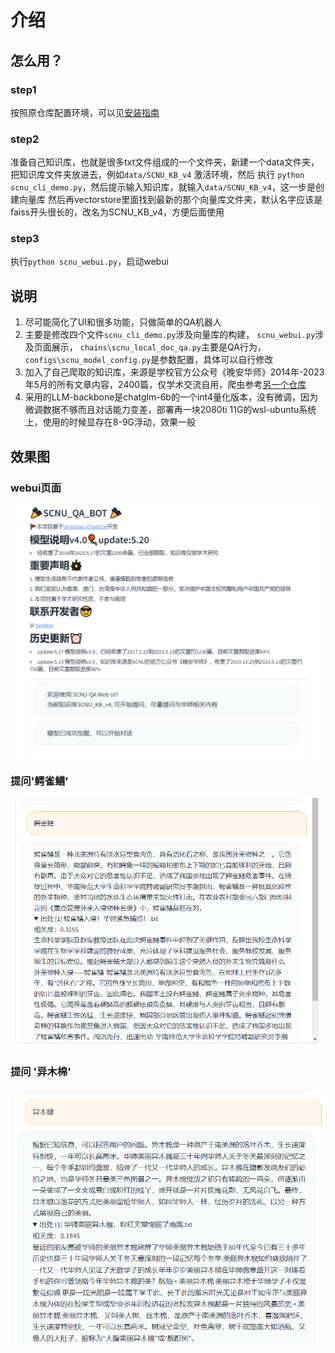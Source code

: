 # 介绍

## 怎么用？
### step1
按照原仓库配置环境，可以见[安装指南](https://github.com/imClumsyPanda/langchain-ChatGLM/blob/master/docs/INSTALL.md)
### step2
准备自己知识库，也就是很多txt文件组成的一个文件夹，新建一个data文件夹，把知识库文件夹放进去，例如`data/SCNU_KB_v4`
激活环境，然后 执行 `python scnu_cli_demo.py`，然后提示输入知识库，就输入`data/SCNU_KB_v4`，这一步是创建向量库
然后再vectorstore里面找到最新的那个向量库文件夹，默认名字应该是faiss开头很长的，改名为SCNU_KB_v4，方便后面使用
### step3
执行`python scnu_webui.py`，启动webui

## 说明
1. 尽可能简化了UI和很多功能，只做简单的QA机器人
2. 主要是修改四个文件`scnu_cli_demo.py`涉及向量库的构建， `scnu_webui.py`涉及页面展示，  `chains\scnu_local_doc_qa.py`主要是QA行为， `configs\scnu_model_config.py`是参数配置，具体可以自行修改
3. 加入了自己爬取的知识库，来源是学校官方公众号《晚安华师》2014年-2023年5月的所有文章内容，2400篇，仅学术交流自用，爬虫参考[另一个仓库](https://github.com/bansky-cl/scnu_wechat_articles_spider)
4. 采用的LLM-backbone是chatglm-6b的一个int4量化版本，没有微调，因为微调数据不够而且对话能力变差，部署再一块2080ti 11G的wsl-ubuntu系统上，使用的时候显存在8-9G浮动，效果一般

## 效果图
### webui页面
![页面](img/pic1.png)
### 提问'鳄雀鳝'
![问答1](img/result1.png)
### 提问 '异木棉'
![问答2](img/result2.png)

